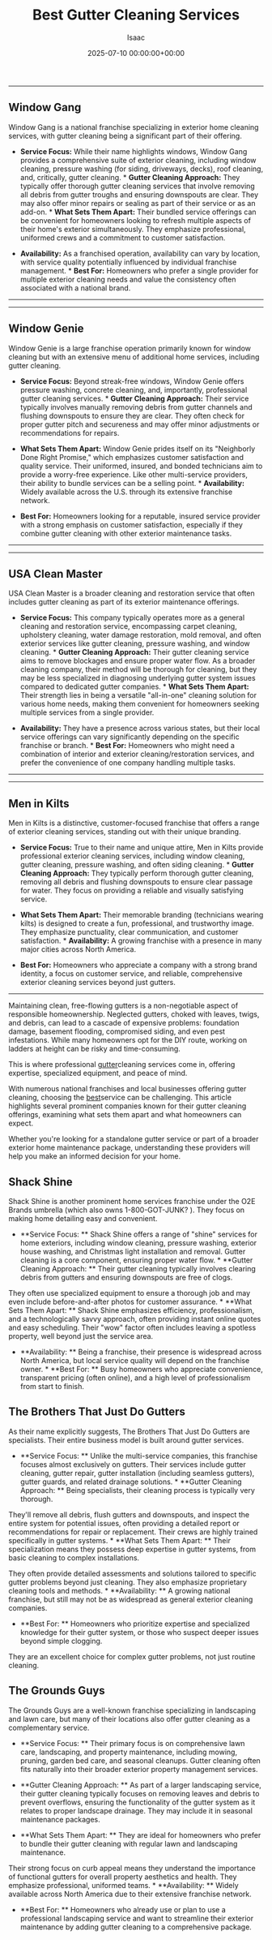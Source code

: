 ﻿---
title: Best Gutter Cleaning Services
description: Maintaining clean, free-flowing gutters is a non-negotiable aspect of responsible homeownership. Neglected gutters, choked with leaves, twigs, and debris, can...
slug: /best-gutter-cleaning-services/
date: 2025-07-10 00:00:00+00:00
lastmod: 2025-07-10 00:00:00+03:00
author: Isaac
categories:

- Gutter Cleaning

- Home Maintenance
tags:

- gutter-cleaning

- best

- gutter
layout: post
---
---

## Window Gang
Window Gang is a national franchise specializing in exterior home cleaning services, with gutter cleaning being a significant part of their offering.

* **Service Focus:** While their name highlights windows, Window Gang provides a comprehensive suite of exterior cleaning, including window cleaning, pressure washing (for siding, driveways, decks), roof cleaning, and, critically, gutter cleaning. * **Gutter Cleaning Approach:** They typically offer thorough gutter cleaning services that involve removing all debris from gutter troughs and ensuring downspouts are clear.
They may also offer minor repairs or sealing as part of their service or as an add-on. * **What Sets Them Apart:** Their bundled service offerings can be convenient for homeowners looking to refresh multiple aspects of their home's exterior simultaneously. They emphasize professional, uniformed crews and a commitment to customer satisfaction.

* **Availability:** As a franchised operation, availability can vary by location, with service quality potentially influenced by individual franchise management. * **Best For:** Homeowners who prefer a single provider for multiple exterior cleaning needs and value the consistency often associated with a national brand.
---
---

## Window Genie
Window Genie is a large franchise operation primarily known for window cleaning but with an extensive menu of additional home services, including gutter cleaning.

* **Service Focus:** Beyond streak-free windows, Window Genie offers pressure washing, concrete cleaning, and, importantly, professional gutter cleaning services. * **Gutter Cleaning Approach:** Their service typically involves manually removing debris from gutter channels and flushing downspouts to ensure they are clear. They often check for proper gutter pitch and secureness and may offer minor adjustments or recommendations for repairs.

* **What Sets Them Apart:** Window Genie prides itself on its "Neighborly Done Right Promise," which emphasizes customer satisfaction and quality service. Their uniformed, insured, and bonded technicians aim to provide a worry-free experience. Like other multi-service providers, their ability to bundle services can be a selling point. * **Availability:** Widely available across the U.S. through its extensive franchise network.

* **Best For:** Homeowners looking for a reputable, insured service provider with a strong emphasis on customer satisfaction, especially if they combine gutter cleaning with other exterior maintenance tasks.
---
---

## USA Clean Master
USA Clean Master is a broader cleaning and restoration service that often includes gutter cleaning as part of its exterior maintenance offerings.

* **Service Focus:** This company typically operates more as a general cleaning and restoration service, encompassing carpet cleaning, upholstery cleaning, water damage restoration, mold removal, and often exterior services like gutter cleaning, pressure washing, and window cleaning. * **Gutter Cleaning Approach:** Their gutter cleaning service aims to remove blockages and ensure proper water flow.
As a broader cleaning company, their method will be thorough for cleaning, but they may be less specialized in diagnosing underlying gutter system issues compared to dedicated gutter companies. * **What Sets Them Apart:** Their strength lies in being a versatile "all-in-one" cleaning solution for various home needs, making them convenient for homeowners seeking multiple services from a single provider.

* **Availability:** They have a presence across various states, but their local service offerings can vary significantly depending on the specific franchise or branch. * **Best For:** Homeowners who might need a combination of interior and exterior cleaning/restoration services, and prefer the convenience of one company handling multiple tasks.
---
---

## Men in Kilts
Men in Kilts is a distinctive, customer-focused franchise that offers a range of exterior cleaning services, standing out with their unique branding.

* **Service Focus:** True to their name and unique attire, Men in Kilts provide professional exterior cleaning services, including window cleaning, gutter cleaning, pressure washing, and often siding cleaning. * **Gutter Cleaning Approach:** They typically perform thorough gutter cleaning, removing all debris and flushing downspouts to ensure clear passage for water. They focus on providing a reliable and visually satisfying service.

* **What Sets Them Apart:** Their memorable branding (technicians wearing kilts) is designed to create a fun, professional, and trustworthy image. They emphasize punctuality, clear communication, and customer satisfaction. * **Availability:** A growing franchise with a presence in many major cities across North America.

* **Best For:** Homeowners who appreciate a company with a strong brand identity, a focus on customer service, and reliable, comprehensive exterior cleaning services beyond just gutters.
---

Maintaining clean, free-flowing gutters is a non-negotiable aspect of responsible homeownership. Neglected gutters, choked with leaves, twigs, and debris, can lead to a cascade of expensive problems: foundation damage, basement flooding, compromised siding, and even pest infestations. While many homeowners opt for the DIY route, working on ladders at height can be risky and time-consuming.

This is where professional [gutter](https://pestpolicy.com/best-gutter-guards/)cleaning services come in, offering expertise, specialized equipment, and peace of mind.

With numerous national franchises and local businesses offering gutter cleaning, choosing the [best](https://pestpolicy.com/best-gutter-guards-for-box-gutters/)service can be challenging. This article highlights several prominent companies known for their gutter cleaning offerings, examining what sets them apart and what homeowners can expect.

Whether you're looking for a standalone gutter service or part of a broader exterior home maintenance package, understanding these providers will help you make an informed decision for your home.

##  Shack Shine

Shack Shine is another prominent home services franchise under the O2E Brands umbrella (which also owns 1-800-GOT-JUNK? ). They focus on making home detailing easy and convenient.

* **Service Focus: ** Shack Shine offers a range of "shine" services for home exteriors, including window cleaning, pressure washing, exterior house washing, and Christmas light installation and removal. Gutter cleaning is a core component, ensuring proper water flow. * **Gutter Cleaning Approach: ** Their gutter cleaning typically involves clearing debris from gutters and ensuring downspouts are free of clogs.

They often use specialized equipment to ensure a thorough job and may even include before-and-after photos for customer assurance. * **What Sets Them Apart: ** Shack Shine emphasizes efficiency, professionalism, and a technologically savvy approach, often providing instant online quotes and easy scheduling. Their "wow" factor often includes leaving a spotless property, well beyond just the service area.

* **Availability: ** Being a franchise, their presence is widespread across North America, but local service quality will depend on the franchise owner. * **Best For: ** Busy homeowners who appreciate convenience, transparent pricing (often online), and a high level of professionalism from start to finish.

##  The Brothers That Just Do Gutters

As their name explicitly suggests, The Brothers That Just Do Gutters are specialists. Their entire business model is built around gutter services.

* **Service Focus: ** Unlike the multi-service companies, this franchise focuses almost exclusively on gutters. Their services include gutter cleaning, gutter repair, gutter installation (including seamless gutters), gutter guards, and related drainage solutions. * **Gutter Cleaning Approach: ** Being specialists, their cleaning process is typically very thorough.

They'll remove all debris, flush gutters and downspouts, and inspect the entire system for potential issues, often providing a detailed report or recommendations for repair or replacement. Their crews are highly trained specifically in gutter systems. * **What Sets Them Apart: ** Their specialization means they possess deep expertise in gutter systems, from basic cleaning to complex installations.

They often provide detailed assessments and solutions tailored to specific gutter problems beyond just cleaning. They also emphasize proprietary cleaning tools and methods. * **Availability: ** A growing national franchise, but still may not be as widespread as general exterior cleaning companies.

* **Best For: ** Homeowners who prioritize expertise and specialized knowledge for their gutter system, or those who suspect deeper issues beyond simple clogging.

They are an excellent choice for complex gutter problems, not just routine cleaning.

##  The Grounds Guys

The Grounds Guys are a well-known franchise specializing in landscaping and lawn care, but many of their locations also offer gutter cleaning as a complementary service.

* **Service Focus: ** Their primary focus is on comprehensive lawn care, landscaping, and property maintenance, including mowing, pruning, garden bed care, and seasonal cleanups. Gutter cleaning often fits naturally into their broader exterior property management services.

* **Gutter Cleaning Approach: ** As part of a larger landscaping service, their gutter cleaning typically focuses on removing leaves and debris to prevent overflows, ensuring the functionality of the gutter system as it relates to proper landscape drainage. They may include it in seasonal maintenance packages.

* **What Sets Them Apart: ** They are ideal for homeowners who prefer to bundle their gutter cleaning with regular lawn and landscaping maintenance.

Their strong focus on curb appeal means they understand the importance of functional gutters for overall property aesthetics and health. They emphasize professional, uniformed teams. * **Availability: ** Widely available across North America due to their extensive franchise network.

* **Best For: ** Homeowners who already use or plan to use a professional landscaping service and want to streamline their exterior maintenance by adding gutter cleaning to a comprehensive package.
